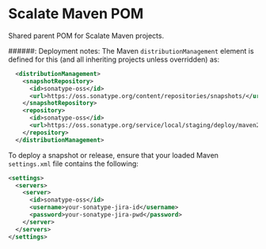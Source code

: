 Scalate Maven POM
=================

Shared parent POM for Scalate Maven projects.

######: Deployment notes:
The Maven `distributionManagement` element is defined for this (and all inheriting projects unless overridden) as:
```xml
  <distributionManagement>
    <snapshotRepository>
      <id>sonatype-oss</id>
      <url>https://oss.sonatype.org/content/repositories/snapshots/</url>
    </snapshotRepository>
    <repository>
      <id>sonatype-oss</id>
      <url>https://oss.sonatype.org/service/local/staging/deploy/maven2/</url>
    </repository>
  </distributionManagement>
```
To deploy a snapshot or release, ensure that your loaded Maven `settings.xml` file contains the following:
```xml
<settings>
  <servers>
    <server>
      <id>sonatype-oss</id>
      <username>your-sonatype-jira-id</username>
      <password>your-sonatype-jira-pwd</password>
    </server>
  </servers>
</settings>
```

